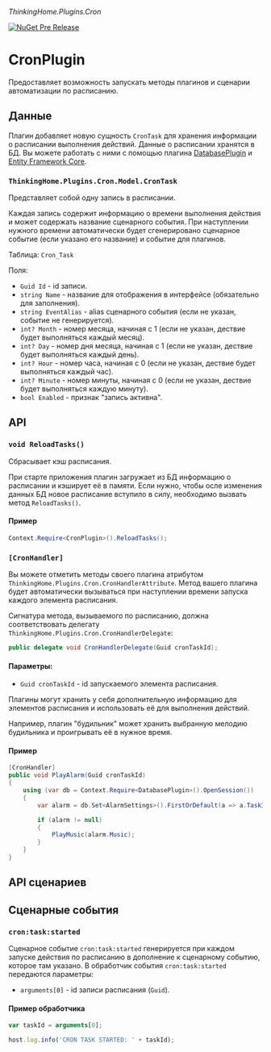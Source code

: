 *ThinkingHome.Plugins.Cron*

[![NuGet Pre Release](https://img.shields.io/nuget/vpre/ThinkingHome.Plugins.Cron.svg)]()

# CronPlugin

Предоставляет возможность запускать методы плагинов и сценарии автоматизации по расписанию.

## Данные

Плагин добавляет новую сущность `CronTask` для хранения информации о расписании выполнения действий. Данные о расписании хранятся в БД. Вы можете работать с ними с помощью плагина [DatabasePlugin](../ThinkingHome.Plugins.Database/README.md) и [Entity Framework Core](https://docs.microsoft.com/en-us/ef/core).

### `ThinkingHome.Plugins.Cron.Model.CronTask`

Представляет собой одну запись в расписании.

Каждая запись содержит информацию о времени выполнения действия и может содержать название сценарного события. При наступлении нужного времени автоматически будет сгенерировано сценарное событие (если указано его название) и событие для плагинов.

Таблица: `Cron_Task`

Поля:

- `Guid Id` - id записи.
- `string Name` - название для отображения в интерфейсе (обязательно для заполнения).
- `string EventAlias` - alias сценарного события (если не указан, событие не генерируется).
- `int? Month` - номер месяца, начиная с 1 (если не указан, дествие будет выполняться каждый месяц).
- `int? Day` - номер дня месяца, начиная с 1 (если не указан, дествие будет выполняться каждый день).
- `int? Hour` - номер часа, начиная с 0 (если не указан, дествие будет выполняться каждый час).
- `int? Minute` - номер минуты, начиная с 0 (если не указан, дествие будет выполняться каждую минуту).
- `bool Enabled` - признак "запись активна".

## API

### `void ReloadTasks()`

Сбрасывает кэш расписания.

При старте приложения плагин загружает из БД информацию о расписании и кэширует её в памяти. Если нужно, чтобы осле изменения данных БД новое расписание вступило в силу, необходимо вызвать метод `ReloadTasks()`.

#### Пример

```csharp
Context.Require<CronPlugin>().ReloadTasks();

```

### `[CronHandler]`

Вы можете отметить методы своего плагина атрибутом `ThinkingHome.Plugins.Cron.CronHandlerAttribute`. Метод вашего плагина будет автоматически вызываться при наступлении времени запуска каждого элемента расписания.

Сигнатура метода, вызываемого по расписанию, должна соответствовать делегату `ThinkingHome.Plugins.Cron.CronHandlerDelegate`:

```csharp
public delegate void CronHandlerDelegate(Guid cronTaskId);
```

#### Параметры:

- `Guid cronTaskId` - id запускаемого элемента расписания.

Плагины могут хранить у себя дополнительную информацию для элементов расписания и использовать её для выполнения действий.

Например, плагин "будильник" может хранить выбранную мелодию будильника и проигрывать её в нужное время.

#### Пример

```csharp
[CronHandler]
public void PlayAlarm(Guid cronTaskId)
{
    using (var db = Context.Require<DatabasePlugin>().OpenSession())
    {
        var alarm = db.Set<AlarmSettings>().FirstOrDefault(a => a.TaskId == cronTaskId);

        if (alarm != null)
        {
            PlayMusic(alarm.Music);
        }
    }
}
```

## API сценариев

## Сценарные события

### `cron:task:started`

Сценарное событие `cron:task:started` генерируется при каждом запуске действия по расписанию в дополнение к сценарному событию, которое там указано. В обработчик события `cron:task:started` передаются параметры:

- `arguments[0]` - id записи расписания (`Guid`).

#### Пример обработчика

```js
var taskId = arguments[0];

host.log.info('CRON TASK STARTED: ' + taskId);
```
